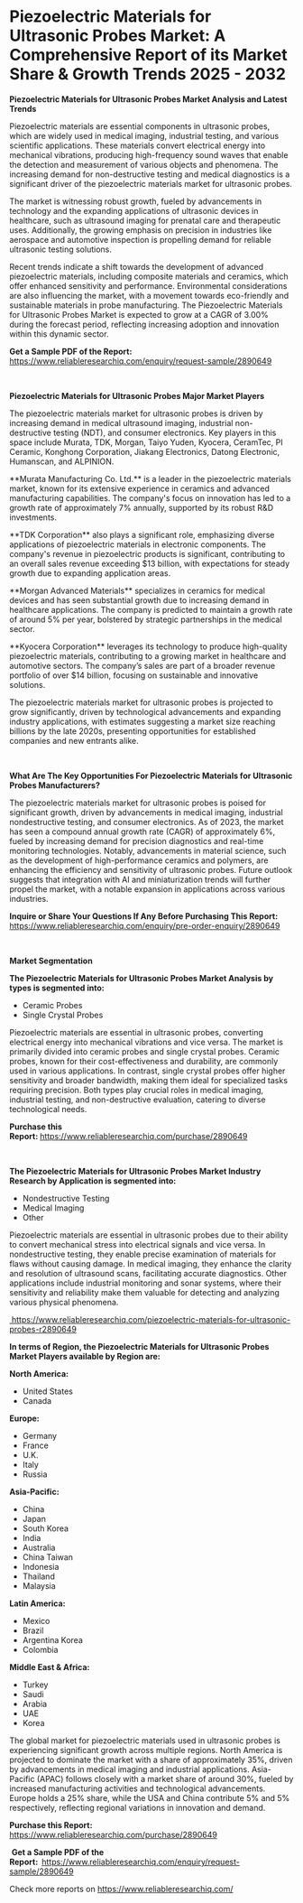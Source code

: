 <p><h1>Piezoelectric Materials for Ultrasonic Probes Market: A Comprehensive Report of its Market Share & Growth Trends 2025 - 2032</h1></p><p><strong>Piezoelectric Materials for Ultrasonic Probes Market Analysis and Latest Trends</strong></p>
<p><p>Piezoelectric materials are essential components in ultrasonic probes, which are widely used in medical imaging, industrial testing, and various scientific applications. These materials convert electrical energy into mechanical vibrations, producing high-frequency sound waves that enable the detection and measurement of various objects and phenomena. The increasing demand for non-destructive testing and medical diagnostics is a significant driver of the piezoelectric materials market for ultrasonic probes.</p><p>The market is witnessing robust growth, fueled by advancements in technology and the expanding applications of ultrasonic devices in healthcare, such as ultrasound imaging for prenatal care and therapeutic uses. Additionally, the growing emphasis on precision in industries like aerospace and automotive inspection is propelling demand for reliable ultrasonic testing solutions.</p><p>Recent trends indicate a shift towards the development of advanced piezoelectric materials, including composite materials and ceramics, which offer enhanced sensitivity and performance. Environmental considerations are also influencing the market, with a movement towards eco-friendly and sustainable materials in probe manufacturing. The Piezoelectric Materials for Ultrasonic Probes Market is expected to grow at a CAGR of 3.00% during the forecast period, reflecting increasing adoption and innovation within this dynamic sector.</p></p>
<p><strong>Get a Sample PDF of the Report:&nbsp;</strong> <a href="https://www.reliableresearchiq.com/enquiry/request-sample/2890649?utm_campaign=3100&utm_medium=2&utm_source=Github&utm_content=ia&utm_term=14032025&utm_id=piezoelectric-materials-for-ultrasonic-probes">https://www.reliableresearchiq.com/enquiry/request-sample/2890649</a></p>
<p>&nbsp;</p>
<p><strong>Piezoelectric Materials for Ultrasonic Probes Major Market Players</strong></p>
<p><p>The piezoelectric materials market for ultrasonic probes is driven by increasing demand in medical ultrasound imaging, industrial non-destructive testing (NDT), and consumer electronics. Key players in this space include Murata, TDK, Morgan, Taiyo Yuden, Kyocera, CeramTec, PI Ceramic, Konghong Corporation, Jiakang Electronics, Datong Electronic, Humanscan, and ALPINION.</p><p>**Murata Manufacturing Co. Ltd.** is a leader in the piezoelectric materials market, known for its extensive experience in ceramics and advanced manufacturing capabilities. The company's focus on innovation has led to a growth rate of approximately 7% annually, supported by its robust R&D investments.</p><p>**TDK Corporation** also plays a significant role, emphasizing diverse applications of piezoelectric materials in electronic components. The company's revenue in piezoelectric products is significant, contributing to an overall sales revenue exceeding $13 billion, with expectations for steady growth due to expanding application areas.</p><p>**Morgan Advanced Materials** specializes in ceramics for medical devices and has seen substantial growth due to increasing demand in healthcare applications. The company is predicted to maintain a growth rate of around 5% per year, bolstered by strategic partnerships in the medical sector.</p><p>**Kyocera Corporation** leverages its technology to produce high-quality piezoelectric materials, contributing to a growing market in healthcare and automotive sectors. The company’s sales are part of a broader revenue portfolio of over $14 billion, focusing on sustainable and innovative solutions.</p><p>The piezoelectric materials market for ultrasonic probes is projected to grow significantly, driven by technological advancements and expanding industry applications, with estimates suggesting a market size reaching billions by the late 2020s, presenting opportunities for established companies and new entrants alike.</p></p>
<p>&nbsp;</p>
<p><strong>What Are The Key Opportunities For Piezoelectric Materials for Ultrasonic Probes Manufacturers?</strong></p>
<p><p>The piezoelectric materials market for ultrasonic probes is poised for significant growth, driven by advancements in medical imaging, industrial nondestructive testing, and consumer electronics. As of 2023, the market has seen a compound annual growth rate (CAGR) of approximately 6%, fueled by increasing demand for precision diagnostics and real-time monitoring technologies. Notably, advancements in material science, such as the development of high-performance ceramics and polymers, are enhancing the efficiency and sensitivity of ultrasonic probes. Future outlook suggests that integration with AI and miniaturization trends will further propel the market, with a notable expansion in applications across various industries.</p></p>
<p><strong>Inquire or Share Your Questions If Any Before Purchasing This Report:</strong> <a href="https://www.reliableresearchiq.com/enquiry/pre-order-enquiry/2890649?utm_campaign=3100&utm_medium=2&utm_source=Github&utm_content=ia&utm_term=14032025&utm_id=piezoelectric-materials-for-ultrasonic-probes">https://www.reliableresearchiq.com/enquiry/pre-order-enquiry/2890649</a></p>
<p>&nbsp;</p>
<p><strong>Market Segmentation</strong></p>
<p><strong>The Piezoelectric Materials for Ultrasonic Probes Market Analysis by types is segmented into:</strong></p>
<p><ul><li>Ceramic Probes</li><li>Single Crystal Probes</li></ul></p>
<p><p>Piezoelectric materials are essential in ultrasonic probes, converting electrical energy into mechanical vibrations and vice versa. The market is primarily divided into ceramic probes and single crystal probes. Ceramic probes, known for their cost-effectiveness and durability, are commonly used in various applications. In contrast, single crystal probes offer higher sensitivity and broader bandwidth, making them ideal for specialized tasks requiring precision. Both types play crucial roles in medical imaging, industrial testing, and non-destructive evaluation, catering to diverse technological needs.</p></p>
<p><strong>Purchase this Report:&nbsp;</strong><a href="https://www.reliableresearchiq.com/purchase/2890649?utm_campaign=3100&utm_medium=2&utm_source=Github&utm_content=ia&utm_term=14032025&utm_id=piezoelectric-materials-for-ultrasonic-probes">https://www.reliableresearchiq.com/purchase/2890649</a></p>
<p>&nbsp;</p>
<p><strong>The Piezoelectric Materials for Ultrasonic Probes Market Industry Research by Application is segmented into:</strong></p>
<p><ul><li>Nondestructive Testing</li><li>Medical Imaging</li><li>Other</li></ul></p>
<p><p>Piezoelectric materials are essential in ultrasonic probes due to their ability to convert mechanical stress into electrical signals and vice versa. In nondestructive testing, they enable precise examination of materials for flaws without causing damage. In medical imaging, they enhance the clarity and resolution of ultrasound scans, facilitating accurate diagnostics. Other applications include industrial monitoring and sonar systems, where their sensitivity and reliability make them valuable for detecting and analyzing various physical phenomena.</p></p>
<p><a href="https://www.reliableresearchiq.com/piezoelectric-materials-for-ultrasonic-probes-r2890649?utm_campaign=3100&utm_medium=2&utm_source=Github&utm_content=ia&utm_term=14032025&utm_id=piezoelectric-materials-for-ultrasonic-probes">&nbsp;https://www.reliableresearchiq.com/piezoelectric-materials-for-ultrasonic-probes-r2890649</a></p>
<p><strong>In terms of Region, the Piezoelectric Materials for Ultrasonic Probes Market Players available by Region are:</strong></p>
<p>
    <p> <strong> North America: </strong>
        <ul>
            <li>United States</li>
            <li>Canada</li>
        </ul>
        </p> 
    <p> <strong> Europe: </strong>
        <ul>
            <li>Germany</li>
            <li>France</li>
            <li>U.K.</li>
            <li>Italy</li>
            <li>Russia</li>
        </ul>
        </p> 
    <p> <strong> Asia-Pacific: </strong>
        <ul>
            <li>China</li>
            <li>Japan</li>
            <li>South Korea</li>
            <li>India</li>
            <li>Australia</li>
            <li>China Taiwan</li>
            <li>Indonesia</li>
            <li>Thailand</li>
            <li>Malaysia</li>
        </ul>
        </p> 
    <p> <strong> Latin America: </strong>
        <ul>
            <li>Mexico</li>
            <li>Brazil</li>
            <li>Argentina Korea</li>
            <li>Colombia</li>
        </ul>
        </p> 
    <p> <strong> Middle East & Africa: </strong>
        <ul>
            <li>Turkey</li>
            <li>Saudi</li>
            <li>Arabia</li>
            <li>UAE</li>
            <li>Korea</li>
        </ul>
    </p>
    </p>
<p><p>The global market for piezoelectric materials used in ultrasonic probes is experiencing significant growth across multiple regions. North America is projected to dominate the market with a share of approximately 35%, driven by advancements in medical imaging and industrial applications. Asia-Pacific (APAC) follows closely with a market share of around 30%, fueled by increased manufacturing activities and technological advancements. Europe holds a 25% share, while the USA and China contribute 5% and 5% respectively, reflecting regional variations in innovation and demand.</p></p>
<p><strong>Purchase this Report: </strong><a href="https://www.reliableresearchiq.com/purchase/2890649?utm_campaign=3100&utm_medium=2&utm_source=Github&utm_content=ia&utm_term=14032025&utm_id=piezoelectric-materials-for-ultrasonic-probes">https://www.reliableresearchiq.com/purchase/2890649</a></p>
<p>&nbsp;<strong>Get a Sample PDF of the Report:&nbsp;&nbsp;</strong><a href="https://www.reliableresearchiq.com/enquiry/request-sample/2890649?utm_campaign=3100&utm_medium=2&utm_source=Github&utm_content=ia&utm_term=14032025&utm_id=piezoelectric-materials-for-ultrasonic-probes">https://www.reliableresearchiq.com/enquiry/request-sample/2890649</a></p>
<p><strong></strong></p>
<p>Check more reports on <a href="https://www.reliableresearchiq.com/?utm_campaign=3100&utm_medium=2&utm_source=Github&utm_content=ia&utm_term=14032025&utm_id=piezoelectric-materials-for-ultrasonic-probes">https://www.reliableresearchiq.com/</a></p>